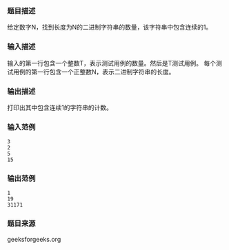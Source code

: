 ### 题目描述
给定数字N，找到长度为N的二进制字符串的数量，该字符串中包含连续的1。
### 输入描述
输入的第一行包含一个整数T，表示测试用例的数量。然后是T测试用例。 每个测试用例的第一行包含一个正整数N，表示二进制字符串的长度。
### 输出描述
打印出其中包含连续1的字符串的计数。
### 输入范例
```
3
2
5
15
```
### 输出范例
```
1
19
31171
```
### 题目来源
geeksforgeeks.org
